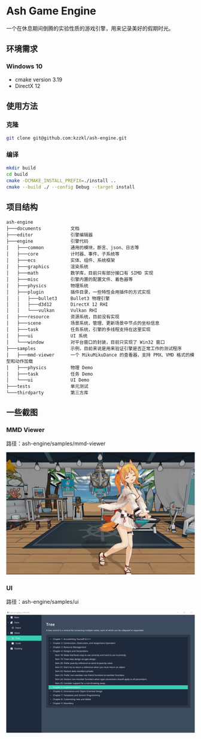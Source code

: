 # Ash Game Engine

一个在休息期间倒腾的实验性质的游戏引擎，用来记录美好的假期时光。

## 环境需求

### Windows 10

- cmake version 3.19
- DirectX 12

## 使用方法

### 克隆

```bash
git clone git@github.com:kzzkl/ash-engine.git
```

### 编译

```bash
mkdir build
cd build
cmake -DCMAKE_INSTALL_PREFIX=./install ..
cmake --build ./ --config Debug --target install
```

## 项目结构

```
ash-engine
├───documents           文档
├───editor              引擎编辑器
├───engine              引擎代码
│   ├───common          通用的模块，断言、json、日志等
│   ├───core            计时器、事件、子系统等
│   ├───ecs             实体、组件、系统框架
│   ├───graphics        渲染系统
│   ├───math            数学库，目前只有部分接口有 SIMD 实现
│   ├───misc            引擎内置的配置文件、着色器等
│   ├───physics         物理系统
│   ├───plugin          插件目录，一些特性会用插件的方式实现
│   │   ├───bullet3     Bullet3 物理引擎
│   │   ├───d3d12       DirectX 12 RHI
│   │   └───vulkan      Vulkan RHI
│   ├───resource        资源系统，目前没有实现
│   ├───scene           场景系统，管理、更新场景中节点的坐标信息
│   ├───task            任务系统，引擎的多线程支持在这里实现
│   ├───ui              UI 系统
│   └───window          对平台窗口的封装，目前只实现了 Win32 窗口
├───samples             示例，目前来说是用来验证引擎是否正常工作的测试程序
│   ├───mmd-viewer      一个 MikuMikuDance 的查看器，支持 PMX、VMD 格式的模型和动作加载
│   ├───physics         物理 Demo
│   ├───task            任务 Demo
│   └───ui              UI Demo
├───tests               单元测试
└───thirdparty          第三方库
```

## 一些截图

### MMD Viewer

路径：ash-engine/samples/mmd-viewer

![MMD](documents\screenshot\mmd.png)

### UI 

路径：ash-engine/samples/ui

![UI](documents\screenshot\ui.png)